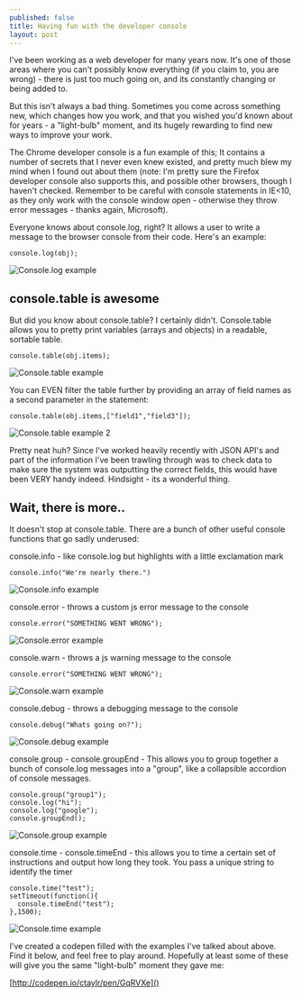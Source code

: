 ```yaml
---
published: false
title: Having fun with the developer console
layout: post
---
```

I've been working as a web developer for many years now. It's one of those areas where you can't possibly know everything (if you claim to, you are wrong) - there is just too much going on, and its constantly changing or being added to.

But this isn't always a bad thing. Sometimes you come across something new, which changes how you work, and that you wished you'd known about for years - a "light-bulb" moment, and its hugely rewarding to find new ways to improve your work.

The Chrome developer console is a fun example of this; It contains a number of secrets that I never even knew existed, and pretty much blew my mind when I found out about them (note: I'm pretty sure the Firefox developer console also supports this, and possible other browsers, though I haven't checked. Remember to be careful with console statements in IE&lt;10, as they only work with the console window open - otherwise they throw error messages - thanks again, Microsoft).

Everyone knows about console.log, right? It allows a user to write a message to the browser console from their code. Here's an example:

    console.log(obj);
![Console.log example]({{site.baseurl}}/_posts/consolelog.png)


## console.table is awesome
But did you know about console.table? I certainly didn't. Console.table allows you to pretty print variables (arrays and objects) in a readable, sortable table.

    console.table(obj.items);
![Console.table example]({{site.baseurl}}/_posts/consoletable.png)


You can EVEN filter the table further by providing an array of field names as a second parameter in the statement:

    console.table(obj.items,["field1","field3"]);
![Console.table example 2]({{site.baseurl}}/_posts/consoletable2.png)

Pretty neat huh? Since I've worked heavily recently with JSON API's and part of the information I've been trawling through was to check data to make sure the system was outputting the correct fields, this would have been VERY handy indeed. Hindsight - its a wonderful thing.

## Wait, there is more..
It doesn't stop at console.table. There are a bunch of other useful console functions that go sadly underused:

console.info - like console.log but highlights with a little exclamation mark

    console.info("We're nearly there.")
![Console.info example]({{site.baseurl}}/_posts/consoleinfo.png)


console.error - throws a custom js error message to the console

    console.error("SOMETHING WENT WRONG");
![Console.error example]({{site.baseurl}}/_posts/consoleerror.png)


console.warn - throws a js warning message to the console

    console.error("SOMETHING WENT WRONG");
![Console.warn example]({{site.baseurl}}/_posts/consolewarn.png)


console.debug - throws a debugging message to the console

    console.debug("Whats going on?");
![Console.debug example]({{site.baseurl}}/_posts/consoledebug.png)


console.group - console.groupEnd - This allows you to group together a bunch of console.log messages into a "group", like a collapsible accordion of console messages.

    console.group("group1");
    console.log("hi");
    console.log("google");
    console.groupEnd();
![Console.group example]({{site.baseurl}}/_posts/consolegroup.png)


console.time - console.timeEnd - this allows you to time a certain set of instructions and output how long they took. You pass a unique string to identify the timer

    console.time("test");
    setTimeout(function(){
      console.timeEnd("test");
    },1500);
![Console.time example]({{site.baseurl}}/_posts/consoletime.png)


I've created a codepen filled with the examples I've talked about above. Find it below, and feel free to play around. Hopefully at least some of these will give you the same "light-bulb" moment they gave me:

[http://codepen.io/ctaylr/pen/GqRVXe]()